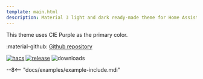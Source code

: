 ```yaml
---
template: main.html
description: Material 3 light and dark ready-made theme for Home Assistant. Example C11 is based on Purple as the primary color. Check the screenshots and theme config!
---
```


This theme uses CIE Purple as the primary color.

:material-github: [Github repository][m3-theme-github-url]

[![hacs][hacs-badge]][hacs-url]
[![release][release-badge]][release-url]
![downloads][downloads-badge]

--8<-- "docs/examples/example-include.mdi"

<!--- References to pictures... --->

[AmoebeLabs Material 3 Theme Palettes]: ../assets/screenshots/m3-theme-c11-palettes.png
[AmoebeLabs Material 3 Theme Surfaces]: ../assets/screenshots/m3-theme-c11-surfaces.png
[AmoebeLabs Material 3 Theme Light]: ../assets/screenshots/m3-theme-c11-light.png
[AmoebeLabs Material 3 Theme Dark]: ../assets/screenshots/m3-theme-c11-dark.png

[AmoebeLabs Material 3 Theme Example Light]: ../assets/screenshots/m3-example-c11-light.png
[AmoebeLabs Material 3 Theme Example Dark]: ../assets/screenshots/m3-example-c11-dark.png

<!--- References to external links... --->

[sak-example-12-url]: https://swiss-army-knife.docs.amoebelabs.com/examples/example-12/
[m3-theme-github-url]: https://github.com/AmoebeLabs/HA-Theme_M3-c11-purple

<!-- Badges -->

[hacs-url]: https://github.com/hacs/default
[hacs-badge]: https://img.shields.io/badge/HACS-Default-41BDF5.svg?style=for-the-badge
[release-badge]: https://img.shields.io/github/v/release/AmoebeLabs/HA-Theme_M3-c11-purple?style=for-the-badge
[downloads-badge]: https://img.shields.io/github/downloads/AmoebeLabs/HA-Theme_M3-c11-purple/total?style=for-the-badge


<!-- References -->

[home-assistant]: https://www.home-assistant.io/
[home-assitant-theme-docs]: https://www.home-assistant.io/integrations/frontend/#defining-themes
[hacs]: https://hacs.xyz
[release-url]: https://github.com/AmoebeLabs/HA-Theme_M3-c11-purple/releases
[sak-docs-url]: https://swiss-army-knife.docs.amoebelabs.com/
